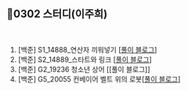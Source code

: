 
## 📘0302 스터디(이주희)
</br>

1. [백준] S1_14888_연산자 끼워넣기 [[풀이 블로그](https://velog.io/@erin_lee/BOJ-14888.-%EC%97%B0%EC%82%B0%EC%9E%90-%EB%81%BC%EC%9B%8C%EB%84%A3%EA%B8%B0)]
2. [백준] S2_14889_스타트와 링크 [[풀이 블로그](https://velog.io/@erin_lee/BOJ-14889.-%EC%8A%A4%ED%83%80%ED%8A%B8%EC%99%80-%EB%A7%81%ED%81%AC)]
3. [백준] G2_19236 청소년 상어 [[풀이 블로그]]
4. [백준] G5_20055 컨베이어 벨트 위의 로봇[[풀이 블로그](https://velog.io/@erin_lee/BOJ-20055.-%EC%BB%A8%EB%B2%A0%EC%9D%B4%EC%96%B4-%EB%B2%A8%ED%8A%B8-%EC%9C%84%EC%9D%98-%EB%A1%9C%EB%B4%87)]
